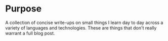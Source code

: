 # Purpose

A collection of concise write-ups on small things I learn day to day across a variety of languages and technologies. These are things that don't really warrant a full blog post.



